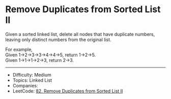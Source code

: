 # Remove Duplicates from Sorted List II

Given a sorted linked list, delete all nodes that have duplicate numbers, leaving only distinct numbers from the original list.

For example,  
Given 1->2->3->3->4->4->5, return 1->2->5.  
Given 1->1->1->2->3, return 2->3.

---

* Difficulty: Medium
* Topics: Linked List
* Companies: 
* LeetCode: [82. Remove Duplicates from Sorted List II](https://leetcode.com/problems/remove-duplicates-from-sorted-list-ii/description/)
